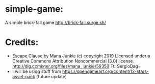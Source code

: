 # simple-game:
A simple brick-fall game http://brick-fall.surge.sh/

# Credits:
- Escape Clause by Mana Junkie (c) copyright 2019 
Licensed under a Creative Commons Attribution Noncommercial  (3.0) license. 
http://dig.ccmixter.org/files/mana_junkie/59350 Ft: SergioDag=
- I will be using stuff from https://opengameart.org/content/12-stars-asset-pack (future update)
